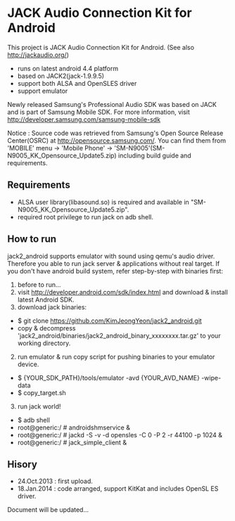 JACK Audio Connection Kit for Android
====
This project is JACK Audio Connection Kit for Android. (See also http://jackaudio.org/)
 - runs on latest android 4.4 platform
 - based on JACK2(jack-1.9.9.5)
 - support both ALSA and OpenSLES driver
 - support emulator

Newly released Samsung's Professional Audio SDK was based on JACK and is part of Samsung Mobile SDK.
For more information, visit http://developer.samsung.com/samsung-mobile-sdk

Notice :
Source code was retrieved from Samsung's Open Source Release Center(OSRC) at http://opensource.samsung.com/.
You can find them from 'MOBILE' menu -> 'Mobile Phone' -> 'SM-N9005'(SM-N9005\_KK\_Opensource\_Update5.zip) including build guide and requirements.

Requirements
----
 - ALSA user library(libasound.so) is required and available in "SM-N9005\_KK\_Opensource\_Update5.zip".
 - required root privilege to run jack on adb shell.

How to run
----
jack2_android supports emulator with sound using qemu's audio driver. Therefore you able to run jack server & applications without real target. If you don't have android build system, refer step-by-step with binaries first:
 1. before to run...
  1. visit http://developer.android.com/sdk/index.html and download & install latest Android SDK.
  2. download jack binaries:
   - $ git clone https://github.com/KimJeongYeon/jack2_android.git
   - copy & decompress 'jack2\_android/binaries/jack2\_android\_binary_xxxxxxxx.tar.gz' to your working directory.
 2. run emulator & run copy script for pushing binaries to your emulator device.
  - $ {YOUR_SDK_PATH}/tools/emulator -avd {YOUR\_AVD\_NAME} -wipe-data
  - $ copy_target.sh
 3. run jack world!
  - $ adb shell
  - root@generic:/ # androidshmservice &
  - root@generic:/ # jackd -S -v -d opensles -C 0 -P 2 -r 44100 -p 1024 &
  - root@generic:/ # jack\_simple\_client &

Hisory
----
 - 24.Oct.2013 : first upload.
 - 18.Jan.2014 : code arranged, support KitKat and includes OpenSL ES driver.

Document will be updated...
